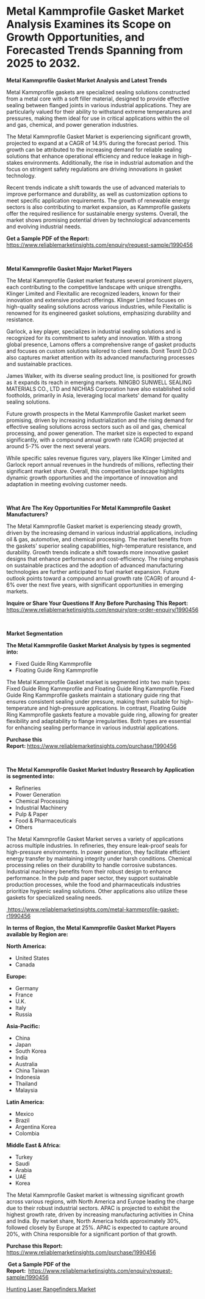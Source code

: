 <p><h1>Metal Kammprofile Gasket Market Analysis Examines its Scope on Growth Opportunities, and Forecasted Trends Spanning from 2025 to 2032.</h1></p><p><strong>Metal Kammprofile Gasket Market Analysis and Latest Trends</strong></p>
<p><p>Metal Kammprofile gaskets are specialized sealing solutions constructed from a metal core with a soft filler material, designed to provide effective sealing between flanged joints in various industrial applications. They are particularly valued for their ability to withstand extreme temperatures and pressures, making them ideal for use in critical applications within the oil and gas, chemical, and power generation industries.</p><p>The Metal Kammprofile Gasket Market is experiencing significant growth, projected to expand at a CAGR of 14.9% during the forecast period. This growth can be attributed to the increasing demand for reliable sealing solutions that enhance operational efficiency and reduce leakage in high-stakes environments. Additionally, the rise in industrial automation and the focus on stringent safety regulations are driving innovations in gasket technology. </p><p>Recent trends indicate a shift towards the use of advanced materials to improve performance and durability, as well as customization options to meet specific application requirements. The growth of renewable energy sectors is also contributing to market expansion, as Kammprofile gaskets offer the required resilience for sustainable energy systems. Overall, the market shows promising potential driven by technological advancements and evolving industrial needs.</p></p>
<p><strong>Get a Sample PDF of the Report:&nbsp;</strong> <a href="https://www.reliablemarketinsights.com/enquiry/request-sample/1990456?utm_campaign=2647&utm_medium=2&utm_source=Github&utm_content=ia&utm_term=02032025&utm_id=metal-kammprofile-gasket">https://www.reliablemarketinsights.com/enquiry/request-sample/1990456</a></p>
<p>&nbsp;</p>
<p><strong>Metal Kammprofile Gasket Major Market Players</strong></p>
<p><p>The Metal Kammprofile Gasket market features several prominent players, each contributing to the competitive landscape with unique strengths. Klinger Limited and Flexitallic are recognized leaders, known for their innovation and extensive product offerings. Klinger Limited focuses on high-quality sealing solutions across various industries, while Flexitallic is renowned for its engineered gasket solutions, emphasizing durability and resistance.</p><p>Garlock, a key player, specializes in industrial sealing solutions and is recognized for its commitment to safety and innovation. With a strong global presence, Lamons offers a comprehensive range of gasket products and focuses on custom solutions tailored to client needs. Donit Tesnit D.O.O also captures market attention with its advanced manufacturing processes and sustainable practices.</p><p>James Walker, with its diverse sealing product line, is positioned for growth as it expands its reach in emerging markets. NINGBO SUNWELL SEALING MATERIALS CO., LTD and NICHIAS Corporation have also established solid footholds, primarily in Asia, leveraging local markets' demand for quality sealing solutions.</p><p>Future growth prospects in the Metal Kammprofile Gasket market seem promising, driven by increasing industrialization and the rising demand for effective sealing solutions across sectors such as oil and gas, chemical processing, and power generation. The market size is expected to expand significantly, with a compound annual growth rate (CAGR) projected at around 5-7% over the next several years.</p><p>While specific sales revenue figures vary, players like Klinger Limited and Garlock report annual revenues in the hundreds of millions, reflecting their significant market share. Overall, this competitive landscape highlights dynamic growth opportunities and the importance of innovation and adaptation in meeting evolving customer needs.</p></p>
<p>&nbsp;</p>
<p><strong>What Are The Key Opportunities For Metal Kammprofile Gasket Manufacturers?</strong></p>
<p><p>The Metal Kammprofile Gasket market is experiencing steady growth, driven by the increasing demand in various industrial applications, including oil & gas, automotive, and chemical processing. The market benefits from the gaskets' superior sealing capabilities, high-temperature resistance, and durability. Growth trends indicate a shift towards more innovative gasket designs that enhance performance and cost-efficiency. The rising emphasis on sustainable practices and the adoption of advanced manufacturing technologies are further anticipated to fuel market expansion. Future outlook points toward a compound annual growth rate (CAGR) of around 4-6% over the next five years, with significant opportunities in emerging markets.</p></p>
<p><strong>Inquire or Share Your Questions If Any Before Purchasing This Report:</strong> <a href="https://www.reliablemarketinsights.com/enquiry/pre-order-enquiry/1990456?utm_campaign=2647&utm_medium=2&utm_source=Github&utm_content=ia&utm_term=02032025&utm_id=metal-kammprofile-gasket">https://www.reliablemarketinsights.com/enquiry/pre-order-enquiry/1990456</a></p>
<p>&nbsp;</p>
<p><strong>Market Segmentation</strong></p>
<p><strong>The Metal Kammprofile Gasket Market Analysis by types is segmented into:</strong></p>
<p><ul><li>Fixed Guide Ring Kammprofile</li><li>Floating Guide Ring Kammprofile</li></ul></p>
<p><p>The Metal Kammprofile Gasket market is segmented into two main types: Fixed Guide Ring Kammprofile and Floating Guide Ring Kammprofile. Fixed Guide Ring Kammprofile gaskets maintain a stationary guide ring that ensures consistent sealing under pressure, making them suitable for high-temperature and high-pressure applications. In contrast, Floating Guide Ring Kammprofile gaskets feature a movable guide ring, allowing for greater flexibility and adaptability to flange irregularities. Both types are essential for enhancing sealing performance in various industrial applications.</p></p>
<p><strong>Purchase this Report:&nbsp;</strong><a href="https://www.reliablemarketinsights.com/purchase/1990456?utm_campaign=2647&utm_medium=2&utm_source=Github&utm_content=ia&utm_term=02032025&utm_id=metal-kammprofile-gasket">https://www.reliablemarketinsights.com/purchase/1990456</a></p>
<p>&nbsp;</p>
<p><strong>The Metal Kammprofile Gasket Market Industry Research by Application is segmented into:</strong></p>
<p><ul><li>Refineries</li><li>Power Generation</li><li>Chemical Processing</li><li>Industrial Machinery</li><li>Pulp & Paper</li><li>Food & Pharmaceuticals</li><li>Others</li></ul></p>
<p><p>The Metal Kammprofile Gasket Market serves a variety of applications across multiple industries. In refineries, they ensure leak-proof seals for high-pressure environments. In power generation, they facilitate efficient energy transfer by maintaining integrity under harsh conditions. Chemical processing relies on their durability to handle corrosive substances. Industrial machinery benefits from their robust design to enhance performance. In the pulp and paper sector, they support sustainable production processes, while the food and pharmaceuticals industries prioritize hygienic sealing solutions. Other applications also utilize these gaskets for specialized sealing needs.</p></p>
<p><a href="https://www.reliablemarketinsights.com/metal-kammprofile-gasket-r1990456?utm_campaign=2647&utm_medium=2&utm_source=Github&utm_content=ia&utm_term=02032025&utm_id=metal-kammprofile-gasket">&nbsp;https://www.reliablemarketinsights.com/metal-kammprofile-gasket-r1990456</a></p>
<p><strong>In terms of Region, the Metal Kammprofile Gasket Market Players available by Region are:</strong></p>
<p>
    <p> <strong> North America: </strong>
        <ul>
            <li>United States</li>
            <li>Canada</li>
        </ul>
        </p> 
    <p> <strong> Europe: </strong>
        <ul>
            <li>Germany</li>
            <li>France</li>
            <li>U.K.</li>
            <li>Italy</li>
            <li>Russia</li>
        </ul>
        </p> 
    <p> <strong> Asia-Pacific: </strong>
        <ul>
            <li>China</li>
            <li>Japan</li>
            <li>South Korea</li>
            <li>India</li>
            <li>Australia</li>
            <li>China Taiwan</li>
            <li>Indonesia</li>
            <li>Thailand</li>
            <li>Malaysia</li>
        </ul>
        </p> 
    <p> <strong> Latin America: </strong>
        <ul>
            <li>Mexico</li>
            <li>Brazil</li>
            <li>Argentina Korea</li>
            <li>Colombia</li>
        </ul>
        </p> 
    <p> <strong> Middle East & Africa: </strong>
        <ul>
            <li>Turkey</li>
            <li>Saudi</li>
            <li>Arabia</li>
            <li>UAE</li>
            <li>Korea</li>
        </ul>
    </p>
    </p>
<p><p>The Metal Kammprofile Gasket market is witnessing significant growth across various regions, with North America and Europe leading the charge due to their robust industrial sectors. APAC is projected to exhibit the highest growth rate, driven by increasing manufacturing activities in China and India. By market share, North America holds approximately 30%, followed closely by Europe at 25%. APAC is expected to capture around 20%, with China responsible for a significant portion of that growth.</p></p>
<p><strong>Purchase this Report: </strong><a href="https://www.reliablemarketinsights.com/purchase/1990456?utm_campaign=2647&utm_medium=2&utm_source=Github&utm_content=ia&utm_term=02032025&utm_id=metal-kammprofile-gasket">https://www.reliablemarketinsights.com/purchase/1990456</a></p>
<p>&nbsp;<strong>Get a Sample PDF of the Report:&nbsp;&nbsp;</strong><a href="https://www.reliablemarketinsights.com/enquiry/request-sample/1990456?utm_campaign=2647&utm_medium=2&utm_source=Github&utm_content=ia&utm_term=02032025&utm_id=metal-kammprofile-gasket">https://www.reliablemarketinsights.com/enquiry/request-sample/1990456</a></p>
<p><strong></strong></p>
<p><p><a href="https://github.com/curinbucan9/Market-Research-Report-List-1/blob/main/hunting-laser-rangefinders-market.md?utm_campaign=2647&utm_medium=2&utm_source=Github&utm_content=ia&utm_term=02032025&utm_id=metal-kammprofile-gasket">Hunting Laser Rangefinders Market</a></p></p>